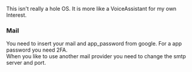 This isn't really a hole OS. It is more like a VoiceAssistant for my own Interest.<br>

### Mail
You need to insert your mail and app_password from google. For a app password you need 2FA. <br>
When you like to use another mail provider you need to change the smtp server and port. <br>
